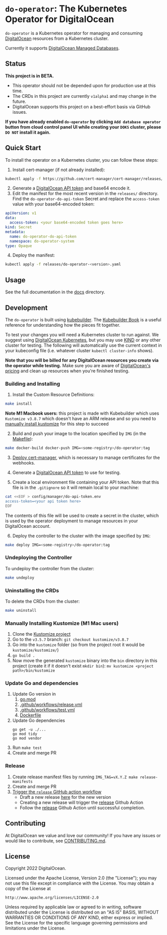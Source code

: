 # `do-operator`: The Kubernetes Operator for DigitalOcean

`do-operator` is a Kubernetes operator for managing and consuming [DigitalOcean](https://www.digitalocean.com/) resources from a Kubernetes cluster.

Currently it supports [DigitalOcean Managed Databases](https://www.digitalocean.com/products/managed-databases).

## Status

**This project is in BETA.**

* This operator should not be depended upon for production use at this time.
* The CRDs in this project are currently `v1alpha1` and may change in the future.
* DigitalOcean supports this project on a best-effort basis via GitHub issues.

**If you have already enabled `do-operator` by clicking `Add database operator` button from cloud control panel UI while creating your `DOKS` cluster, please `DO NOT` install it again.**

## Quick Start

To install the operator on a Kubernetes cluster, you can follow these steps:

1. Install cert-manager (if not already installed):
```sh
kubectl apply -f https://github.com/cert-manager/cert-manager/releases/download/v1.9.1/cert-manager.yaml
```
2. Generate a [DigitalOcean API token](https://docs.digitalocean.com/reference/api/create-personal-access-token/) and base64 encode it.
3. Edit the manifest for the most recent version in the `releases/` directory. Find the `do-operator-do-api-token` Secret and replace the `access-token` value with your base64-encoded token:
```yaml
apiVersion: v1
data:
  access-token: <your base64-encoded token goes here>
kind: Secret
metadata:
  name: do-operator-do-api-token
  namespace: do-operator-system
type: Opaque
```
4. Deploy the manifest:
```sh
kubectl apply -f releases/do-operator-<version>.yaml
```

## Usage

See the full documentation in the [docs](docs/) directory.

## Development

The `do-operator` is built using [kubebuilder](https://github.com/kubernetes-sigs/kubebuilder).
The [Kubebuilder Book](https://book.kubebuilder.io/) is a useful reference for understanding how the pieces fit together.

To test your changes you will need a Kubernetes cluster to run against.
We suggest using [DigitalOcean Kubernetes](https://docs.digitalocean.com/products/kubernetes/), but you may use [KIND](https://sigs.k8s.io/kind) or any other cluster for testing.
The following will automatically use the current context in your kubeconfig file (i.e. whatever cluster `kubectl cluster-info` shows).

**Note that you will be billed for any DigitalOcean resources you create via the operator while testing.**
Make sure you are aware of [DigitalOcean's pricing](https://www.digitalocean.com/pricing) and clean up resources when you're finished testing.

### Building and Installing

1. Install the Custom Resource Definitions:

```sh
make install
```

**Note M1 Macbook users:** this project is made with Kubebuilder which uses `Kustomize v3.8.7` which doesn't have an ARM release and so you need to [manually install kustomize](#manually-installing-kustomize-m1-mac-users) for this step to succeed

2. Build and push your image to the location specified by `IMG` (in the [Makefile](Makefile)):

```sh
make docker-build docker-push IMG=<some-registry>/do-operator:tag
```

3. [Deploy cert-manager](https://cert-manager.io/docs/installation/), which is necessary to manage certificates for the webhooks.

4. Generate a [DigitalOcean API token](https://docs.digitalocean.com/reference/api/create-personal-access-token/) to use for testing.

5. Create a local environment file containing your API token. Note that this file is in the `.gitignore` so it will remain local to your machine:

```sh
cat <<EOF > config/manager/do-api-token.env
access-token=<your api token here>
EOF
```

The contents of this file will be used to create a secret in the cluster, which is used by the operator deployment to manage resources in your DigitalOcean account.

6. Deploy the controller to the cluster with the image specified by `IMG`:

```sh
make deploy IMG=<some-registry>/do-operator:tag
```

### Undeploying the Controller

To undeploy the controller from the cluster:

```sh
make undeploy
```

### Uninstalling the CRDs

To delete the CRDs from the cluster:

```sh
make uninstall
```

### Manually Installing Kustomize (M1 Mac users)
1. Clone the [Kustomize project](https://github.com/kubernetes-sigs/kustomize)
2. Go to the `v3.5.7` branch: `git checkout kustomize/v3.8.7`
3. Go into the `kustomize` folder (so from the project root it would be `kustomize/kustomize/`)
4. `go build .`
5. Now move the generated `kustomize` binary into the `bin` directory in this project (create it if it doesn't exist `mkdir bin`): `mv kustomize <project path>/bin/kustomize`

### Update Go and dependencies
1. Update Go version in
   1. [go.mod](./go.mod)
   2. [.github/workflows/release.yml](./.github/workflows/release.yml)
   3. [.github/workflows/test.yml](./.github/workflows/test.yml)
   4. [Dockerfile](./Dockerfile)
2. Update Go dependencies
   ```shell
   go get -u ./...
   go mod tidy
   go mod vendor
   ```
3. Run `make test`
4. Create and merge PR

### Release
1. Create release manifest files by running `IMG_TAG=vX.Y.Z make release-manifests`
2. Create and merge PR
3. [Trigger the `release` GitHub action workflow](https://github.com/digitalocean/do-operator/actions/workflows/release.yml)
    - Draft a new release [here](https://github.com/digitalocean/do-operator/releases) for the new version
    - Creating a new release will trigger the [release](https://github.com/digitalocean/do-operator/actions/workflows/release.yml) Github Action
    - Follow the [release](https://github.com/digitalocean/do-operator/actions/workflows/release.yml) Github Action until successful completion.

## Contributing

At DigitalOcean we value and love our community!
If you have any issues or would like to contribute, see [CONTRIBUTING.md](CONTRIBUTING.md).

## License

Copyright 2022 DigitalOcean.

Licensed under the Apache License, Version 2.0 (the "License");
you may not use this file except in compliance with the License.
You may obtain a copy of the License at

    http://www.apache.org/licenses/LICENSE-2.0

Unless required by applicable law or agreed to in writing, software
distributed under the License is distributed on an "AS IS" BASIS,
WITHOUT WARRANTIES OR CONDITIONS OF ANY KIND, either express or implied.
See the License for the specific language governing permissions and
limitations under the License.

